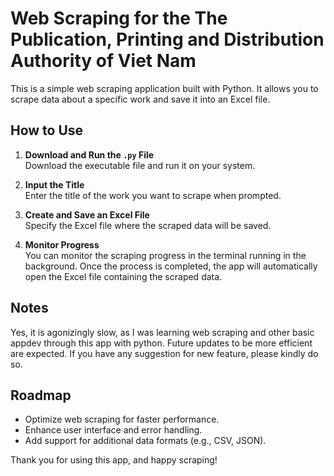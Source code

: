 # Web Scraping for the The Publication, Printing and Distribution Authority of Viet Nam

This is a simple web scraping application built with Python. It allows you to scrape data about a specific work and save it into an Excel file.

## How to Use

1. **Download and Run the `.py` File**  
   Download the executable file and run it on your system.

2. **Input the Title**  
   Enter the title of the work you want to scrape when prompted.

3. **Create and Save an Excel File**  
   Specify the Excel file where the scraped data will be saved.

4. **Monitor Progress**  
   You can monitor the scraping progress in the terminal running in the background. Once the process is completed, the app will automatically open the Excel file containing the scraped data.

## Notes

Yes, it is agonizingly slow, as I was learning web scraping and other basic appdev through this app with python. Future updates to be more efficient are expected. If you have any suggestion for new feature, please kindly do so.
## Roadmap

- Optimize web scraping for faster performance.
- Enhance user interface and error handling.
- Add support for additional data formats (e.g., CSV, JSON).

Thank you for using this app, and happy scraping!
